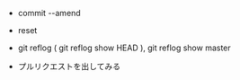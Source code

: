 * commit --amend
* reset
* git reflog ( git reflog show HEAD ), git reflog show master

* プルリクエストを出してみる
